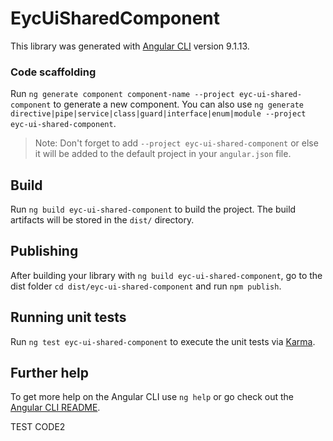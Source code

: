 # EycUiSharedComponent


This library was generated with [Angular CLI](https://github.com/angular/angular-cli) version 9.1.13.

### Code scaffolding

Run `ng generate component component-name --project eyc-ui-shared-component` to generate a new component. You can also use `ng generate directive|pipe|service|class|guard|interface|enum|module --project eyc-ui-shared-component`.
> Note: Don't forget to add `--project eyc-ui-shared-component` or else it will be added to the default project in your `angular.json` file. 

## Build

Run `ng build eyc-ui-shared-component` to build the project. The build artifacts will be stored in the `dist/` directory.

## Publishing

After building your library with `ng build eyc-ui-shared-component`, go to the dist folder `cd dist/eyc-ui-shared-component` and run `npm publish`.

## Running unit tests

Run `ng test eyc-ui-shared-component` to execute the unit tests via [Karma](https://karma-runner.github.io).

## Further help

To get more help on the Angular CLI use `ng help` or go check out the [Angular CLI README](https://github.com/angular/angular-cli/blob/master/README.md).


TEST CODE2
